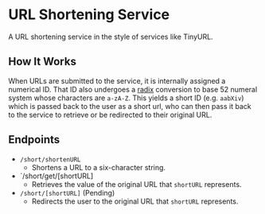 # URL Shortening Service

A URL shortening service in the style of services like TinyURL.

## How It Works

When URLs are submitted to the service, it is internally assigned a numerical ID. That ID also undergoes a [radix](https://en.wikipedia.org/wiki/Radix) conversion to base 52 numeral system whose characters are `a-zA-Z`. This yields a short ID (e.g. `aabXiv`) which is passed back to the user as a short url, who can then pass it back to the service to retrieve or be redirected to their original URL.

## Endpoints

* `/short/shortenURL`
  * Shortens a URL to a six-character string.
* `/short/get/[shortURL]
  * Retrieves the value of the original URL that `shortURL` represents.
* `/short/[shortURL]` (Pending)
  * Redirects the user to the original URL that `shortURL` represents.
